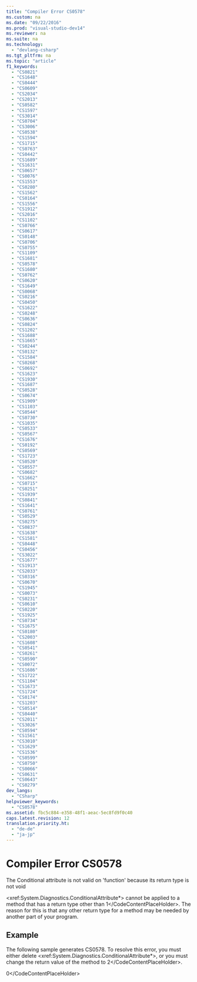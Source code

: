 ```yaml
---
title: "Compiler Error CS0578"
ms.custom: na
ms.date: "09/22/2016"
ms.prod: "visual-studio-dev14"
ms.reviewer: na
ms.suite: na
ms.technology: 
  - "devlang-csharp"
ms.tgt_pltfrm: na
ms.topic: "article"
f1_keywords: 
  - "CS0821"
  - "CS1648"
  - "CS0444"
  - "CS0609"
  - "CS2034"
  - "CS2013"
  - "CS0582"
  - "CS1597"
  - "CS3014"
  - "CS0704"
  - "CS3006"
  - "CS0538"
  - "CS1594"
  - "CS1715"
  - "CS0763"
  - "CS0442"
  - "CS1689"
  - "CS1631"
  - "CS0657"
  - "CS0076"
  - "CS1553"
  - "CS0280"
  - "CS1562"
  - "CS0164"
  - "CS1556"
  - "CS1912"
  - "CS2016"
  - "CS1102"
  - "CS0766"
  - "CS0617"
  - "CS0148"
  - "CS0706"
  - "CS0755"
  - "CS1109"
  - "CS1681"
  - "CS0578"
  - "CS1680"
  - "CS0762"
  - "CS0620"
  - "CS1649"
  - "CS0068"
  - "CS0216"
  - "CS0450"
  - "CS1622"
  - "CS0248"
  - "CS0636"
  - "CS0824"
  - "CS1202"
  - "CS1688"
  - "CS1665"
  - "CS0244"
  - "CS0132"
  - "CS1584"
  - "CS0268"
  - "CS0692"
  - "CS1623"
  - "CS1930"
  - "CS1687"
  - "CS0528"
  - "CS0674"
  - "CS1909"
  - "CS1103"
  - "CS0544"
  - "CS0730"
  - "CS1035"
  - "CS0533"
  - "CS0567"
  - "CS1676"
  - "CS0192"
  - "CS0569"
  - "CS1723"
  - "CS0520"
  - "CS0557"
  - "CS0682"
  - "CS1662"
  - "CS0715"
  - "CS0251"
  - "CS1939"
  - "CS0841"
  - "CS1641"
  - "CS0761"
  - "CS0529"
  - "CS0275"
  - "CS0837"
  - "CS1638"
  - "CS1581"
  - "CS0448"
  - "CS0456"
  - "CS3022"
  - "CS1677"
  - "CS1913"
  - "CS2033"
  - "CS0316"
  - "CS0670"
  - "CS1945"
  - "CS0073"
  - "CS0231"
  - "CS0610"
  - "CS0220"
  - "CS1925"
  - "CS0734"
  - "CS1675"
  - "CS0180"
  - "CS2003"
  - "CS1608"
  - "CS0541"
  - "CS0261"
  - "CS0590"
  - "CS0072"
  - "CS1686"
  - "CS1722"
  - "CS1104"
  - "CS1673"
  - "CS1724"
  - "CS0174"
  - "CS1203"
  - "CS0514"
  - "CS0440"
  - "CS2011"
  - "CS3026"
  - "CS0594"
  - "CS1561"
  - "CS3010"
  - "CS1629"
  - "CS1536"
  - "CS0599"
  - "CS0750"
  - "CS0066"
  - "CS0631"
  - "CS0643"
  - "CS0279"
dev_langs: 
  - "CSharp"
helpviewer_keywords: 
  - "CS0578"
ms.assetid: fbc5c884-e358-48f1-aeac-5ec8fd9f0c40
caps.latest.revision: 12
translation.priority.ht: 
  - "de-de"
  - "ja-jp"
---
```

# Compiler Error CS0578
The Conditional attribute is not valid on 'function' because its return type is not void  
  
 \<xref:System.Diagnostics.ConditionalAttribute*> cannot be applied to a method that has a return type other than <CodeContentPlaceHolder>1\</CodeContentPlaceHolder>. The reason for this is that any other return type for a method may be needed by another part of your program.  
  
## Example  
 The following sample generates CS0578. To resolve this error, you must either delete \<xref:System.Diagnostics.ConditionalAttribute*>, or you must change the return value of the method to <CodeContentPlaceHolder>2\</CodeContentPlaceHolder>.  
  
<CodeContentPlaceHolder>0\</CodeContentPlaceHolder>